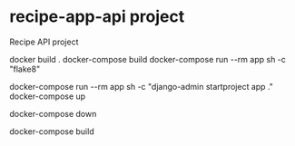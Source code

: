 # recipe-app-api project
Recipe API project

docker build .
docker-compose build
docker-compose run --rm app sh -c "flake8"

docker-compose run --rm app sh -c "django-admin startproject app ."
docker-compose up

docker-compose down

docker-compose build

